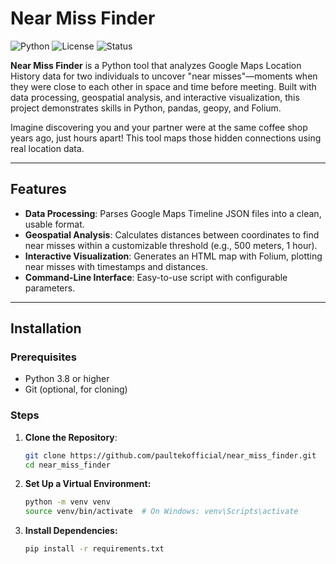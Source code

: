 # Near Miss Finder

![Python](https://img.shields.io/badge/python-3.8%2B-blue) ![License](https://img.shields.io/badge/license-MIT-green) ![Status](https://img.shields.io/badge/status-active-brightgreen)

**Near Miss Finder** is a Python tool that analyzes Google Maps Location History data for two individuals to uncover "near misses"—moments when they were close to each other in space and time before meeting. Built with data processing, geospatial analysis, and interactive visualization, this project demonstrates skills in Python, pandas, geopy, and Folium.

Imagine discovering you and your partner were at the same coffee shop years ago, just hours apart! This tool maps those hidden connections using real location data.

---

## Features
- **Data Processing**: Parses Google Maps Timeline JSON files into a clean, usable format.
- **Geospatial Analysis**: Calculates distances between coordinates to find near misses within a customizable threshold (e.g., 500 meters, 1 hour).
- **Interactive Visualization**: Generates an HTML map with Folium, plotting near misses with timestamps and distances.
- **Command-Line Interface**: Easy-to-use script with configurable parameters.

---

## Installation

### Prerequisites
- Python 3.8 or higher
- Git (optional, for cloning)

### Steps
1. **Clone the Repository**:
   ```bash
   git clone https://github.com/paultekofficial/near_miss_finder.git
   cd near_miss_finder

2. **Set Up a Virtual Environment:**
   ```bash
   python -m venv venv
   source venv/bin/activate  # On Windows: venv\Scripts\activate

3. **Install Dependencies:**
   ```bash
   pip install -r requirements.txt
